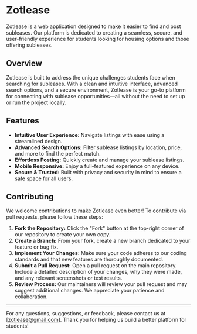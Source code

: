 # Zotlease

Zotlease is a web application designed to make it easier to find and post subleases. Our platform is dedicated to creating a seamless, secure, and user-friendly experience for students looking for housing options and those offering subleases.

## Overview

Zotlease is built to address the unique challenges students face when searching for subleases. With a clean and intuitive interface, advanced search options, and a secure environment, Zotlease is your go-to platform for connecting with sublease opportunities—all without the need to set up or run the project locally.

## Features

- **Intuitive User Experience:** Navigate listings with ease using a streamlined design.
- **Advanced Search Options:** Filter sublease listings by location, price, and more to find the perfect match.
- **Effortless Posting:** Quickly create and manage your sublease listings.
- **Mobile Responsive:** Enjoy a full-featured experience on any device.
- **Secure & Trusted:** Built with privacy and security in mind to ensure a safe space for all users.

## Contributing

We welcome contributions to make Zotlease even better! To contribute via pull requests, please follow these steps:

1. **Fork the Repository:** Click the "Fork" button at the top-right corner of our repository to create your own copy.
2. **Create a Branch:** From your fork, create a new branch dedicated to your feature or bug fix.
3. **Implement Your Changes:** Make sure your code adheres to our coding standards and that new features are thoroughly documented.
4. **Submit a Pull Request:** Open a pull request on the main repository. Include a detailed description of your changes, why they were made, and any relevant screenshots or test results.
5. **Review Process:** Our maintainers will review your pull request and may suggest additional changes. We appreciate your patience and collaboration.


---

For any questions, suggestions, or feedback, please contact us at [zotlease@gmail.com]. Thank you for helping us build a better platform for students!




